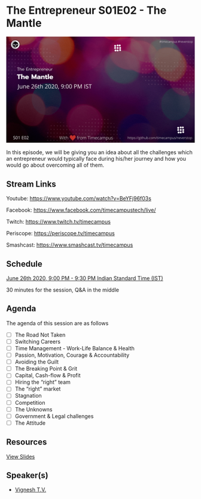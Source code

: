 # The Entrepreneur S01E02 - The Mantle

[![alt text](TE-S01E02.png "Watch/Subscribe to the video")](https://www.youtube.com/watch?v=BeYFj96f03s)

In this episode, we will be giving you an idea about all the challenges which an entrepreneur would typically face during his/her journey and how you would go about overcoming all of them.

## Stream Links

Youtube: https://www.youtube.com/watch?v=BeYFj96f03s

Facebook: https://www.facebook.com/timecampustech/live/

Twitch: https://www.twitch.tv/timecampus

Periscope: https://periscope.tv/timecampus

Smashcast: https://www.smashcast.tv/timecampus

## Schedule

[June 26th 2020, 9:00 PM - 9:30 PM Indian Standard Time (IST)](https://calendar.google.com/event?action=TEMPLATE&tmeid=MjlrbzloN2lhcGtkdmJnb2J1MnRvZ2R0OTdfMjAyMDA2MjZUMTUzMDAwWiB0aW1lY2FtcHVzLmNvbV8zaHE0cHRrczBsZTJybmQwajAxbzYwMTRhZ0Bn&tmsrc=timecampus.com_3hq4ptks0le2rnd0j01o6014ag%40group.calendar.google.com)

30 minutes for the session, Q&A in the middle

## Agenda

The agenda of this session are as follows

- [ ] The Road Not Taken
- [ ] Switching Careers
- [ ] Time Management - Work-Life Balance & Health
- [ ] Passion, Motivation, Courage & Accountability
- [ ] Avoiding the Guilt
- [ ] The Breaking Point & Grit
- [ ] Capital, Cash-flow & Profit
- [ ] Hiring the “right” team
- [ ] The “right” market
- [ ] Stagnation
- [ ] Competition
- [ ] The Unknowns
- [ ] Government & Legal challenges
- [ ] The Attitude

## Resources

[View Slides](https://docs.google.com/presentation/d/1QJ6jazVCUZiQrUmqZaORksSP1cXXtkXTpnRsRiZOQWY/edit?usp=sharing)

## Speaker(s)

- [Vignesh T.V.](http://tvvignesh.com/)